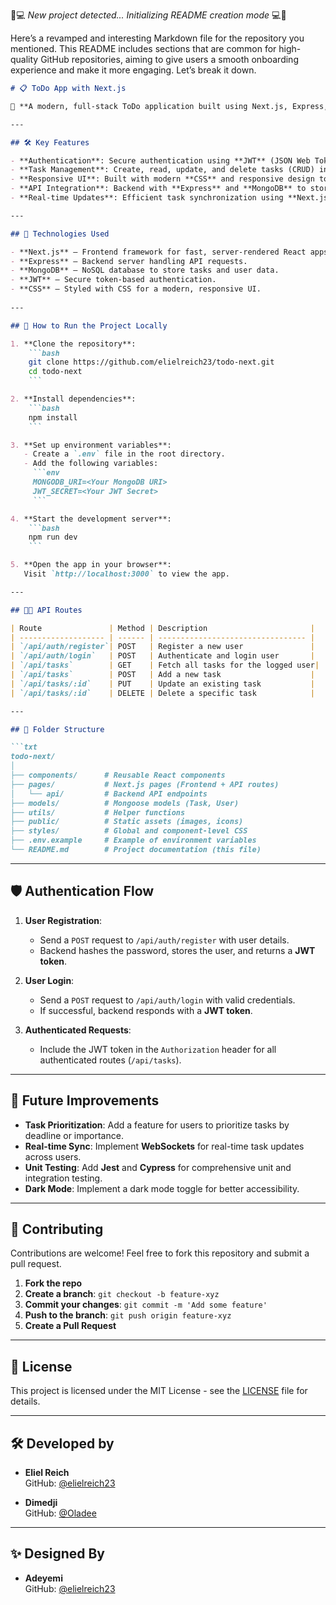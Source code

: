 👾💻 *New project detected... Initializing README creation mode* 💻👾

Here’s a revamped and interesting Markdown file for the repository you mentioned. This README includes sections that are common for high-quality GitHub repositories, aiming to give users a smooth onboarding experience and make it more engaging. Let’s break it down.

```markdown
# 📋 ToDo App with Next.js

🚀 **A modern, full-stack ToDo application built using Next.js, Express, MongoDB, and JWT authentication.** Manage your tasks efficiently with this fully-featured, responsive, and performant app.

---

## 🛠️ Key Features

- **Authentication**: Secure authentication using **JWT** (JSON Web Tokens) for both registration and login.
- **Task Management**: Create, read, update, and delete tasks (CRUD) in a user-friendly interface.
- **Responsive UI**: Built with modern **CSS** and responsive design to provide a seamless experience across devices.
- **API Integration**: Backend with **Express** and **MongoDB** to store tasks and manage users.
- **Real-time Updates**: Efficient task synchronization using **Next.js** dynamic routing and API routes.

---

## 🚀 Technologies Used

- **Next.js** – Frontend framework for fast, server-rendered React apps.
- **Express** – Backend server handling API requests.
- **MongoDB** – NoSQL database to store tasks and user data.
- **JWT** – Secure token-based authentication.
- **CSS** – Styled with CSS for a modern, responsive UI.
  
---

## 🚀 How to Run the Project Locally

1. **Clone the repository**:
    ```bash
    git clone https://github.com/elielreich23/todo-next.git
    cd todo-next
    ```

2. **Install dependencies**:
    ```bash
    npm install
    ```

3. **Set up environment variables**:
   - Create a `.env` file in the root directory.
   - Add the following variables:
     ```env
     MONGODB_URI=<Your MongoDB URI>
     JWT_SECRET=<Your JWT Secret>
     ```

4. **Start the development server**:
    ```bash
    npm run dev
    ```

5. **Open the app in your browser**:
   Visit `http://localhost:3000` to view the app.

---

## 🧑‍💻 API Routes

| Route               | Method | Description                       |
| ------------------- | ------ | --------------------------------- |
| `/api/auth/register`| POST   | Register a new user               |
| `/api/auth/login`   | POST   | Authenticate and login user       |
| `/api/tasks`        | GET    | Fetch all tasks for the logged user|
| `/api/tasks`        | POST   | Add a new task                    |
| `/api/tasks/:id`    | PUT    | Update an existing task           |
| `/api/tasks/:id`    | DELETE | Delete a specific task            |

---

## 📂 Folder Structure

```txt
todo-next/
│
├── components/      # Reusable React components
├── pages/           # Next.js pages (Frontend + API routes)
│   └── api/         # Backend API endpoints
├── models/          # Mongoose models (Task, User)
├── utils/           # Helper functions
├── public/          # Static assets (images, icons)
├── styles/          # Global and component-level CSS
├── .env.example     # Example of environment variables
└── README.md        # Project documentation (this file)
```

---

## 🛡️ Authentication Flow

1. **User Registration**: 
   - Send a `POST` request to `/api/auth/register` with user details.
   - Backend hashes the password, stores the user, and returns a **JWT token**.

2. **User Login**: 
   - Send a `POST` request to `/api/auth/login` with valid credentials.
   - If successful, backend responds with a **JWT token**.

3. **Authenticated Requests**: 
   - Include the JWT token in the `Authorization` header for all authenticated routes (`/api/tasks`).

---

## 🚧 Future Improvements

- **Task Prioritization**: Add a feature for users to prioritize tasks by deadline or importance.
- **Real-time Sync**: Implement **WebSockets** for real-time task updates across users.
- **Unit Testing**: Add **Jest** and **Cypress** for comprehensive unit and integration testing.
- **Dark Mode**: Implement a dark mode toggle for better accessibility.

---

## 🤝 Contributing

Contributions are welcome! Feel free to fork this repository and submit a pull request.

1. **Fork the repo**
2. **Create a branch**: `git checkout -b feature-xyz`
3. **Commit your changes**: `git commit -m 'Add some feature'`
4. **Push to the branch**: `git push origin feature-xyz`
5. **Create a Pull Request**

---

## 📄 License

This project is licensed under the MIT License - see the [LICENSE](LICENSE) file for details.

---

## 🛠️ Developed by

- **Eliel Reich**  
  GitHub: [@elielreich23](https://github.com/elielreich23)

- **Dimedji**  
  GitHub: [@Oladee](https://github.com/Oladee)
---

## ✨ Designed By

- **Adeyemi**  
  GitHub: [@elielreich23](https://github.com/elielreich23)
